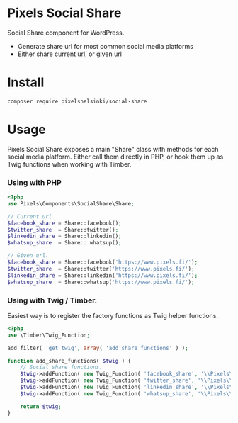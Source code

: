 # Pixels Social Share

Social Share component for WordPress.

- Generate share url for most common social media platforms
- Either share current url, or given url

# Install

`composer require pixelshelsinki/social-share`

# Usage

Pixels Social Share exposes a main "Share" class with methods for each social media platform. Either call them directly in PHP, or hook them up as Twig functions when working with Timber.

### Using with PHP


```php
<?php
use Pixels\Components\SocialShare\Share;

// Current url
$facebook_share = Share::facebook();
$twitter_share  = Share::twitter();
$linkedin_share = Share::linkedin();
$whatsup_share  = Share:: whatsup();

// Given url.
$facebook_share = Share::facebook('https://www.pixels.fi/');
$twitter_share  = Share::twitter('https://www.pixels.fi/');
$linkedin_share = Share::linkedin('https://www.pixels.fi/');
$whatsup_share  = Share::whatsup('https://www.pixels.fi/');

```

### Using with Twig / Timber.

Easiest way is to register the factory functions as Twig helper functions.

```php
<?php
use \Timber\Twig_Function;

add_filter( 'get_twig', array( 'add_share_functions' ) );

function add_share_functions( $twig ) {
    // Social share functions.
    $twig->addFunction( new Twig_Function( 'facebook_share', '\\Pixels\\Components\\SocialShare\\Share::facebook' ) );
    $twig->addFunction( new Twig_Function( 'twitter_share', '\\Pixels\\Components\\SocialShare\\Share::twitter' ) );
    $twig->addFunction( new Twig_Function( 'linkedin_share', '\\Pixels\\Components\\SocialShare\\Share::linkedin' ) );
    $twig->addFunction( new Twig_Function( 'whatsup_share', '\\Pixels\\Components\\SocialShare\\Share::whatsup' ) );

    return $twig;
}

```
